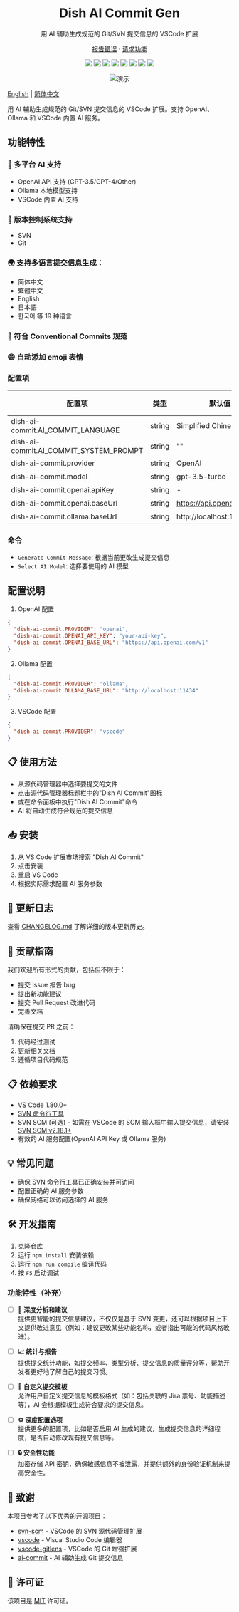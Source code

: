 <div align="center">

<h1>Dish AI Commit Gen</h1>

用 AI 辅助生成规范的 Git/SVN 提交信息的 VSCode 扩展

[报告错误][github-issues-link] · [请求功能][github-issues-link]
<!-- SHIELD GROUP -->

[![][github-contributors-shield]][github-contributors-link]
[![][github-forks-shield]][github-forks-link]
[![][github-stars-shield]][github-stars-link]
[![][github-issues-shield]][github-issues-link]
[![][vscode-marketplace-shield]][vscode-marketplace-link]
[![][total-installs-shield]][total-installs-link]
[![][avarage-rating-shield]][avarage-rating-link]
[![][github-license-shield]][github-license-link]

![演示](images/demo.gif)

</div>

[English](README.md) | [简体中文](README.zh-CN.md)

用 AI 辅助生成规范的 Git/SVN 提交信息的 VSCode 扩展。支持 OpenAI、Ollama 和 VSCode 内置 AI 服务。

## 功能特性

### 🤖 多平台 AI 支持

- OpenAI API 支持 (GPT-3.5/GPT-4/Other)
- Ollama 本地模型支持
- VSCode 内置 AI 支持

### 📝 版本控制系统支持

- SVN
- Git

### 🌍 支持多语言提交信息生成：

- 简体中文
- 繁體中文
- English
- 日本語
- 한국어
  等 19 种语言

### 🎨 符合 Conventional Commits 规范

### 😄 自动添加 emoji 表情

### 配置项

| 配置项 | 类型 | 默认值 | 必填 |
|--------|------|--------|------|
| dish-ai-commit.AI_COMMIT_LANGUAGE | string | Simplified Chinese | 是 |
| dish-ai-commit.AI_COMMIT_SYSTEM_PROMPT | string | "" | 否 |
| dish-ai-commit.provider | string | OpenAI | 是 |
| dish-ai-commit.model | string | gpt-3.5-turbo | 是 |
| dish-ai-commit.openai.apiKey | string | - | 是 |
| dish-ai-commit.openai.baseUrl | string | https://api.openai.com/v1 | 否 |
| dish-ai-commit.ollama.baseUrl | string | http://localhost:11434 | 否 |

### 命令

- `Generate Commit Message`: 根据当前更改生成提交信息
- `Select AI Model`: 选择要使用的 AI 模型

## 配置说明

1. OpenAI 配置

```json
{
  "dish-ai-commit.PROVIDER": "openai",
  "dish-ai-commit.OPENAI_API_KEY": "your-api-key",
  "dish-ai-commit.OPENAI_BASE_URL": "https://api.openai.com/v1"
}
```

2. Ollama 配置

```json
{
  "dish-ai-commit.PROVIDER": "ollama",
  "dish-ai-commit.OLLAMA_BASE_URL": "http://localhost:11434"
}
```

3. VSCode 配置

```json
{
  "dish-ai-commit.PROVIDER": "vscode"
}
```

## 📋 使用方法

- 从源代码管理器中选择要提交的文件
- 点击源代码管理器标题栏中的"Dish AI Commit"图标
- 或在命令面板中执行"Dish AI Commit"命令
- AI 将自动生成符合规范的提交信息

## 📥 安装

1. 从 VS Code 扩展市场搜索 "Dish AI Commit"
2. 点击安装
3. 重启 VS Code
4. 根据实际需求配置 AI 服务参数

## 📝 更新日志

查看 [CHANGELOG.md](CHANGELOG.md) 了解详细的版本更新历史。

## 🤝 贡献指南

我们欢迎所有形式的贡献，包括但不限于：

- 提交 Issue 报告 bug
- 提出新功能建议
- 提交 Pull Request 改进代码
- 完善文档

请确保在提交 PR 之前：

1. 代码经过测试
2. 更新相关文档
3. 遵循项目代码规范

## 📋 依赖要求

- VS Code 1.80.0+
- [SVN 命令行工具](http://subversion.apache.org/packages.html)
- SVN SCM (可选) - 如需在 VSCode 的 SCM 输入框中输入提交信息，请安装 [SVN SCM v2.18.1+](https://github.com/littleCareless/svn-scm/releases/tag/v2.18.1)
- 有效的 AI 服务配置(OpenAI API Key 或 Ollama 服务)

## 💡 常见问题

- 确保 SVN 命令行工具已正确安装并可访问
- 配置正确的 AI 服务参数
- 确保网络可以访问选择的 AI 服务

## 🛠️ 开发指南

1. 克隆仓库
2. 运行 `npm install` 安装依赖
3. 运行 `npm run compile` 编译代码
4. 按 `F5` 启动调试

### 功能特性（补充）

- [ ] **🧠 深度分析和建议**  
       提供更智能的提交信息建议，不仅仅是基于 SVN 变更，还可以根据项目上下文提供改进意见（例如：建议更改某些功能名称，或者指出可能的代码风格改进）。

- [ ] **📈 统计与报告**  
       提供提交统计功能，如提交频率、类型分析、提交信息的质量评分等，帮助开发者更好地了解自己的提交习惯。

- [ ] **🎨 自定义提交模板**  
       允许用户自定义提交信息的模板格式（如：包括关联的 Jira 票号、功能描述等），AI 会根据模板生成符合要求的提交信息。

- [ ] **⚙️ 深度配置选项**  
       提供更多的配置项，比如是否启用 AI 生成的建议，生成提交信息的详细程度，是否自动修改现有提交信息等。

- [ ] **🔒 安全性功能**  
       加密存储 API 密钥，确保敏感信息不被泄露，并提供额外的身份验证机制来提高安全性。

## 🙏 致谢

本项目参考了以下优秀的开源项目：

- [svn-scm](https://github.com/JohnstonCode/svn-scm) - VSCode 的 SVN 源代码管理扩展
- [vscode](https://github.com/microsoft/vscode) - Visual Studio Code 编辑器
- [vscode-gitlens](https://github.com/gitkraken/vscode-gitlens) - VSCode 的 Git 增强扩展
- [ai-commit](https://github.com/Sitoi/ai-commit) - AI 辅助生成 Git 提交信息

## 📄 许可证

该项目是 [MIT](./LICENSE) 许可证。



<!-- LINK GROUP -->

[github-codespace-link]: https://codespaces.new/littleCareless/dish-ai-commit
[github-codespace-shield]: https://github.com/littleCareless/dish-ai-commit/blob/main/images/codespaces.png?raw=true
[github-contributors-link]: https://github.com/littleCareless/dish-ai-commit/graphs/contributors
[github-contributors-shield]: https://img.shields.io/github/contributors/littleCareless/dish-ai-commit?color=c4f042&labelColor=black&style=flat-square
[github-forks-link]: https://github.com/littleCareless/dish-ai-commit/network/members
[github-forks-shield]: https://img.shields.io/github/forks/littleCareless/dish-ai-commit?color=8ae8ff&labelColor=black&style=flat-square
[github-issues-link]: https://github.com/littleCareless/dish-ai-commit/issues
[github-issues-shield]: https://img.shields.io/github/issues/littleCareless/dish-ai-commit?color=ff80eb&labelColor=black&style=flat-square
[github-license-link]: https://github.com/littleCareless/dish-ai-commit/blob/main/LICENSE
[github-license-shield]: https://img.shields.io/github/license/littleCareless/dish-ai-commit?color=white&labelColor=black&style=flat-square
[github-stars-link]: https://github.com/littleCareless/dish-ai-commit/network/stargazers
[github-stars-shield]: https://img.shields.io/github/stars/littleCareless/dish-ai-commit?color=ffcb47&labelColor=black&style=flat-square
[pr-welcome-link]: https://github.com/littleCareless/dish-ai-commit/pulls
[pr-welcome-shield]: https://img.shields.io/badge/🤯_pr_welcome-%E2%86%92-ffcb47?labelColor=black&style=for-the-badge
[github-contrib-link]: https://github.com/littleCareless/dish-ai-commit/graphs/contributors
[github-contrib-shield]: https://contrib.rocks/image?repo=littleCareless%2Fdish-ai-commit
[vscode-marketplace-link]: https://marketplace.visualstudio.com/items?itemName=littleCareless.dish-ai-commit
[vscode-marketplace-shield]: https://img.shields.io/vscode-marketplace/v/littleCareless.dish-ai-commit.svg?label=vscode%20marketplace&color=blue&labelColor=black&style=flat-square
[total-installs-link]: https://marketplace.visualstudio.com/items?itemName=littleCareless.dish-ai-commit
[total-installs-shield]: https://img.shields.io/vscode-marketplace/d/littleCareless.dish-ai-commit.svg?&color=greeen&labelColor=black&style=flat-square
[avarage-rating-link]: https://marketplace.visualstudio.com/items?itemName=littleCareless.dish-ai-commit
[avarage-rating-shield]: https://img.shields.io/vscode-marketplace/r/littleCareless.dish-ai-commit.svg?&color=green&labelColor=black&style=flat-square

